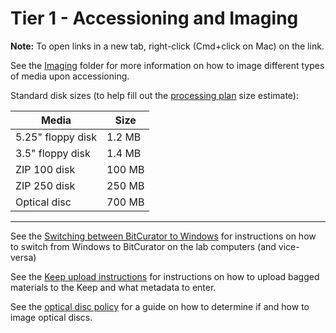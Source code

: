 # Tier 1 - Accessioning and Imaging

**Note:** To open links in a new tab, right-click (Cmd+click on Mac) on the link.

See the [Imaging](https://github.com/rose-collectionservices/digital-archives/tree/master/Tier%201/Imaging) folder for more information on how to image different types of media upon accessioning. 

Standard disk sizes (to help fill out the [processing plan](https://emory.box.com/s/pak4s74af6sjzk62v0isi5jdgzwitvbw) size estimate):

| Media               | Size    |
|---------------------|---------|
| 5.25" floppy disk   | 1.2 MB  |
| 3.5" floppy disk    | 1.4 MB  |
| ZIP 100 disk        | 100 MB  |
| ZIP 250 disk        | 250 MB  |
| Optical disc        | 700 MB  |

---

See the [Switching between BitCurator to Windows](https://github.com/rose-collectionservices/digital-archives/blob/master/Tier%201/Switching_BitCurator_Windows.md) for instructions on how to switch from Windows to BitCurator on the lab computers (and vice-versa)

See the [Keep upload instructions](https://github.com/rose-collectionservices/digital-archives/blob/master/Tier%201/Keep_Ingest.md) for instructions on how to upload bagged materials to the Keep and what metadata to enter. 

See the [optical disc policy](https://github.com/rose-collectionservices/digital-archives/blob/master/Tier%201/Optical_Disc_Policy.md) for a guide on how to determine if and how to image optical discs. 
